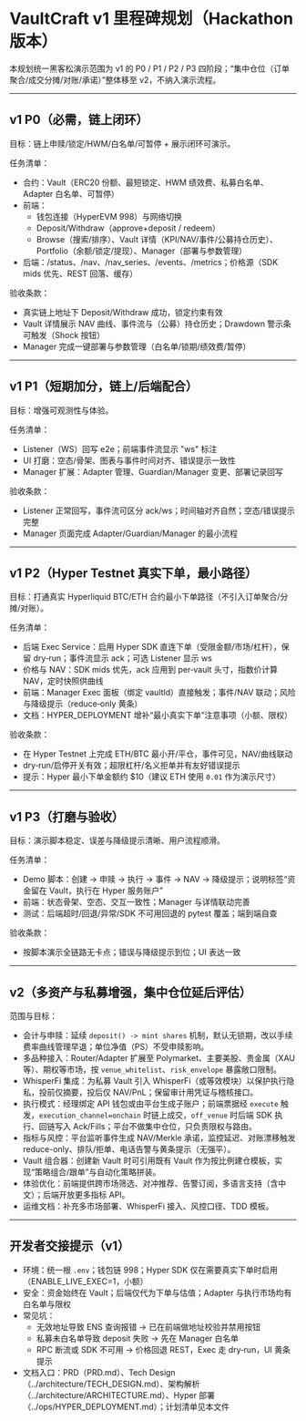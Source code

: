 # VaultCraft v1 里程碑规划（Hackathon 版本）

本规划统一黑客松演示范围为 v1 的 P0 / P1 / P2 / P3 四阶段；“集中仓位（订单聚合/成交分摊/对账/承诺）”整体移至 v2，不纳入演示流程。

---

## v1 P0（必需，链上闭环）

目标：链上申赎/锁定/HWM/白名单/可暂停 + 展示闭环可演示。

任务清单：
- 合约：Vault（ERC20 份额、最短锁定、HWM 绩效费、私募白名单、Adapter 白名单、可暂停）
- 前端：
  - 钱包连接（HyperEVM 998）与网络切换
  - Deposit/Withdraw（approve+deposit / redeem）
  - Browse（搜索/排序）、Vault 详情（KPI/NAV/事件/公募持仓历史）、Portfolio（余额/锁定/提现）、Manager（部署与参数管理）
- 后端：/status、/nav、/nav_series、/events、/metrics；价格源（SDK mids 优先、REST 回落、缓存）

验收条款：
- 真实链上地址下 Deposit/Withdraw 成功，锁定约束有效
- Vault 详情展示 NAV 曲线、事件流与（公募）持仓历史；Drawdown 警示条可触发（Shock 按钮）
- Manager 完成一键部署与参数管理（白名单/锁期/绩效费/暂停）

---

## v1 P1（短期加分，链上/后端配合）

目标：增强可观测性与体验。

任务清单：
- Listener（WS）回写 e2e；前端事件流显示 "ws" 标注
- UI 打磨：空态/骨架、图表与事件时间对齐、错误提示一致性
- Manager 扩展：Adapter 管理、Guardian/Manager 变更、部署记录回写

验收条款：
- Listener 正常回写，事件流可区分 ack/ws；时间轴对齐自然；空态/错误提示完整
- Manager 页面完成 Adapter/Guardian/Manager 的最小流程

---

## v1 P2（Hyper Testnet 真实下单，最小路径）

目标：打通真实 Hyperliquid BTC/ETH 合约最小下单路径（不引入订单聚合/分摊/对账）。

任务清单：
- 后端 Exec Service：启用 Hyper SDK 直连下单（受限金额/市场/杠杆），保留 dry‑run；事件流显示 ack；可选 Listener 显示 ws
- 价格与 NAV：SDK mids 优先，ack 应用到 per‑vault 头寸，指数价计算 NAV，定时快照供曲线
- 前端：Manager Exec 面板（绑定 vaultId）直接触发；事件/NAV 联动；风险与降级提示（reduce‑only 黄条）
- 文档：HYPER_DEPLOYMENT 增补“最小真实下单”注意事项（小额、限权）

验收条款：
- 在 Hyper Testnet 上完成 ETH/BTC 最小开/平仓，事件可见，NAV/曲线联动
- dry‑run/启停开关有效；超限杠杆/名义拒单并有友好错误提示
 - 提示：Hyper 最小下单金额约 $10（建议 ETH 使用 `0.01` 作为演示尺寸）

---

## v1 P3（打磨与验收）

目标：演示脚本稳定、误差与降级提示清晰、用户流程顺滑。

任务清单：
- Demo 脚本：创建 → 申赎 → 执行 → 事件 → NAV → 降级提示；说明标签“资金留在 Vault，执行在 Hyper 服务账户”
- 前端：状态骨架、空态、交互一致性；Manager 与详情联动完善
- 测试：后端超时/回退/异常/SDK 不可用回退的 pytest 覆盖；端到端自查

验收条款：
- 按脚本演示全链路无卡点；错误与降级提示到位；UI 表达一致

---

## v2（多资产与私募增强，集中仓位延后评估）

范围与目标：
- 会计与申赎：延续 `deposit() -> mint shares` 机制，默认无锁期，改以手续费率曲线管理早退；单位净值（PS）不受申赎影响。
- 多品种接入：Router/Adapter 扩展至 Polymarket、主要美股、贵金属（XAU 等）、期权等市场，按 `venue_whitelist`、`risk_envelope` 暴露敞口限制。
- WhisperFi 集成：为私募 Vault 引入 WhisperFi（或等效模块）以保护执行隐私，投前仅摘要，投后仅 NAV/PnL；保留审计用凭证与稽核接口。
- 执行模式：经理绑定 API 钱包或由平台生成子账户；前端票据经 `execute` 触发，`execution_channel=onchain` 时链上成交，`off_venue` 时后端 SDK 执行、回链写入 Ack/Fills；平台不做集中仓位，只负责限权与路由。
- 指标与风控：平台监听事件生成 NAV/Merkle 承诺，监控延迟、对账漂移触发 reduce-only、排队/拒单、电话告警与黄条提示（无强平）。
- Vault 组合器：创建新 Vault 时可引用既有 Vault 作为按比例建仓模板，实现“策略组合/跟单”与自动化策略拼装。
- 体验优化：前端提供跨市场筛选、对冲推荐、告警订阅，多语言支持（含中文）；后端开放更多指标 API。
- 运维文档：补充多市场部署、WhisperFi 接入、风控口径、TDD 模板。

---

## 开发者交接提示（v1）

- 环境：统一根 `.env`；钱包链 998；Hyper SDK 仅在需要真实下单时启用（ENABLE_LIVE_EXEC=1，小额）
- 安全：资金始终在 Vault；后端仅代为下单与估值；Adapter 与执行市场均有白名单与限权
- 常见坑：
  - 无效地址导致 ENS 查询报错 → 已在前端做地址校验并禁用按钮
  - 私募未白名单导致 deposit 失败 → 先在 Manager 白名单
  - RPC 断流或 SDK 不可用 → 价格回退 REST，Exec 走 dry‑run，UI 黄条提示
- 文档入口：PRD（PRD.md）、Tech Design（../architecture/TECH_DESIGN.md）、架构解析（../architecture/ARCHITECTURE.md）、Hyper 部署（../ops/HYPER_DEPLOYMENT.md）；计划清单见本文件
